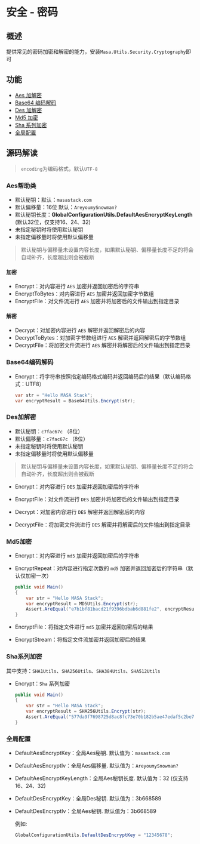 # 安全 - 密码

## 概述

提供常见的密码加密和解密的能力，安装`Masa.Utils.Security.Cryptography`即可

## 功能

* [Aes 加解密](#Aes帮助类)
* [Base64 编码解码](#Base64编码解码)
* [Des 加解密](#Des加解密)
* [Md5 加密](#Md5加密)
* [Sha 系列加密](#Sha系列加密)
* [全局配置](#全局配置)

## 源码解读

> `encoding`为编码格式，默认`UTF-8`

### Aes帮助类

* 默认秘钥：默认：`masastack.com`
* 默认偏移量：16位 默认：`AreyoumySnowman?`
* 默认秘钥长度：**GlobalConfigurationUtils.DefaultAesEncryptKeyLength** (默认32位，仅支持16、24、32)
* 未指定秘钥时将使用默认秘钥
* 未指定偏移量时将使用默认偏移量

> 默认秘钥与偏移量未设置内容长度，如果默认秘钥、偏移量长度不足的将会自动补齐，长度超出则会被截断

#### 加密

* Encrypt：对内容进行 `AES` 加密并返回加密后的字符串
* EncryptToBytes：对内容进行 `AES` 加密并返回加密字节数组
* EncryptFile：对文件流进行 `AES` 加密并将加密后的文件输出到指定目录

#### 解密

* Decrypt：对加密内容进行 `AES` 解密并返回解密后的内容
* DecryptToBytes：对加密字节数组进行 `AES` 解密并返回解密后的字节数组
* DecryptFile：将加密文件流进行 `AES` 解密并将解密后的文件输出到指定目录

### Base64编码解码

* Encrypt：将字符串按照指定编码格式编码并返回编码后的结果（默认编码格式：UTF8）

   ```csharp
   var str = "Hello MASA Stack";
   var encryptResult = Base64Utils.Encrypt(str);
   ```

### Des加解密

* 默认秘钥：`c7fac67c` （8位）
* 默认偏移量：`c7fac67c` （8位）
* 未指定秘钥时将使用默认秘钥
* 未指定偏移量时将使用默认偏移量

> 默认秘钥与偏移量未设置内容长度，如果默认秘钥、偏移量长度不足的将会自动补齐，长度超出则会被截断

* Encrypt：对内容进行 `DES` 加密并返回加密后的字符串
* EncryptFile：对文件流进行 `DES` 加密并将加密后的文件输出到指定目录

* Decrypt：对加密内容进行 `DES` 解密并返回解密后的内容
* DecryptFile：将加密文件流进行 `DES` 解密并将解密后的文件输出到指定目录


### Md5加密

* Encrypt：对内容进行 `md5` 加密并返回加密后的字符串
* EncryptRepeat：对内容进行指定次数的 `md5` 加密并返回加密后的字符串（默认仅加密一次）

   ```csharp
   public void Main()
   {
       var str = "Hello MASA Stack";
       var encryptResult = MD5Utils.Encrypt(str);
       Assert.AreEqual("e7b1bf81bacd21f9396bdbab6d881fe2", encryptResult);
   }
   ```
* EncryptFile：将指定文件进行 `md5` 加密并返回加密后的结果
* EncryptStream：将指定文件流加密并返回加密后的结果

### Sha系列加密

其中支持：`SHA1Utils`、`SHA256Utils`、`SHA384Utils`、`SHA512Utils`

* Encrypt：`Sha` 系列加密

   ```csharp
   public void Main()
   {
       var str = "Hello MASA Stack";
       var encryptResult = SHA256Utils.Encrypt(str);
       Assert.AreEqual("577da9f7698725d8ac8fc73e70b182b5ae47edaf5c2be73524861b3bf0f148dc", encryptResult);
   }
   ```

### 全局配置

* DefaultAesEncryptKey：全局Aes秘钥. 默认值为：`masastack.com                   `
* DefaultAesEncryptIv：全局Aes偏移量. 默认值为：`AreyoumySnowman?`
* DefaultAesEncryptKeyLength：全局Aes秘钥长度. 默认值为：32 (仅支持16、24、32)
* DefaultDesEncryptKey：全局Des秘钥. 默认值为：3b668589
* DefaultDesEncryptIv：全局Aes秘钥. 默认值为：3b668589

   例如:
   
   ```csharp
   GlobalConfigurationUtils.DefaultDesEncryptKey = "12345678";
   ```